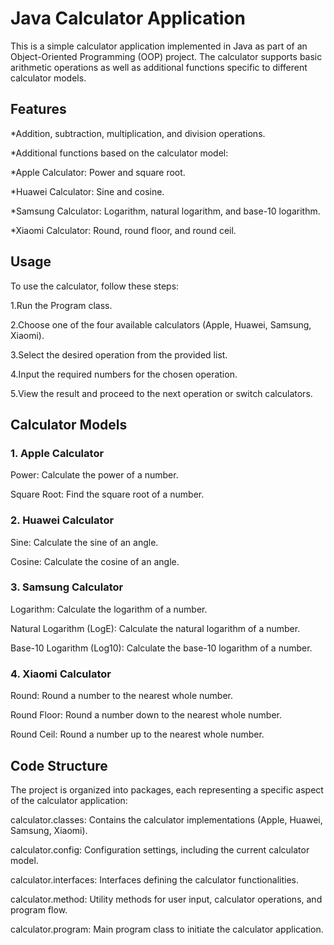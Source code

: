 # Java Calculator Application
This is a simple calculator application implemented in Java as part of an Object-Oriented Programming (OOP) project. The calculator supports basic arithmetic operations as well as additional functions specific to different calculator models.

## Features
*Addition, subtraction, multiplication, and division operations.

*Additional functions based on the calculator model:

   *Apple Calculator: Power and square root.
   
   *Huawei Calculator: Sine and cosine.
   
   *Samsung Calculator: Logarithm, natural logarithm, and base-10 logarithm.
   
   *Xiaomi Calculator: Round, round floor, and round ceil.
## Usage
To use the calculator, follow these steps:

1.Run the Program class.

2.Choose one of the four available calculators (Apple, Huawei, Samsung, Xiaomi).

3.Select the desired operation from the provided list.

4.Input the required numbers for the chosen operation.

5.View the result and proceed to the next operation or switch calculators.
## Calculator Models
### 1. Apple Calculator
Power: Calculate the power of a number.

Square Root: Find the square root of a number.
### 2. Huawei Calculator
Sine: Calculate the sine of an angle.

Cosine: Calculate the cosine of an angle.
### 3. Samsung Calculator
Logarithm: Calculate the logarithm of a number.

Natural Logarithm (LogE): Calculate the natural logarithm of a number.

Base-10 Logarithm (Log10): Calculate the base-10 logarithm of a number.
### 4. Xiaomi Calculator
Round: Round a number to the nearest whole number.

Round Floor: Round a number down to the nearest whole number.

Round Ceil: Round a number up to the nearest whole number.
## Code Structure
The project is organized into packages, each representing a specific aspect of the calculator application:

calculator.classes: Contains the calculator implementations (Apple, Huawei, Samsung, Xiaomi).

calculator.config: Configuration settings, including the current calculator model.

calculator.interfaces: Interfaces defining the calculator functionalities.

calculator.method: Utility methods for user input, calculator operations, and program flow.

calculator.program: Main program class to initiate the calculator application.

